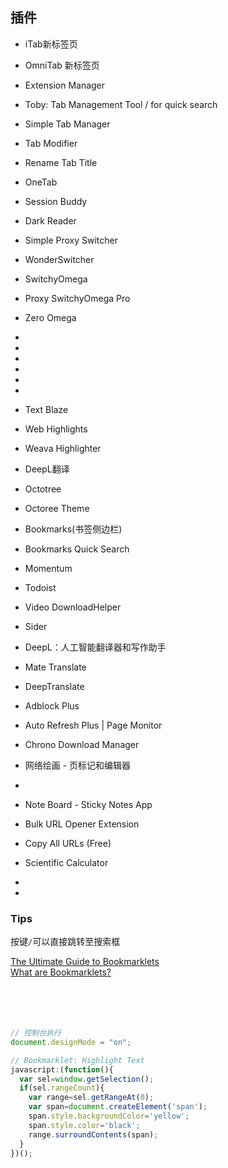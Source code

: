 ## 插件
- iTab新标签页
- OmniTab 新标签页
- Extension Manager

- Toby: Tab Management Tool
  / for quick search
- Simple Tab Manager
- Tab Modifier
- Rename Tab Title
- OneTab
- Session Buddy

- Dark Reader

- Simple Proxy Switcher
- WonderSwitcher
- SwitchyOmega
- Proxy SwitchyOmega Pro
- Zero Omega
- 
- 
- 
- 
- 
- 
- Text Blaze

- Web Highlights
- Weava Highlighter

- DeepL翻译
- Octotree
- Octoree Theme

- Bookmarks(书签侧边栏)
- Bookmarks Quick Search

- Momentum
- Todoist
- Video DownloadHelper
- Sider

- DeepL：人工智能翻译器和写作助手
- Mate Translate
- DeepTranslate

- Adblock Plus
- Auto Refresh Plus | Page Monitor
- Chrono Download Manager
- 网络绘画 - 页标记和编辑器
- 
- Note Board - Sticky Notes App

- Bulk URL Opener Extension
- Copy All URLs (Free)

- Scientific Calculator
- 
- 

### Tips
按键`/`可以直接跳转至搜索框


[The Ultimate Guide to Bookmarklets](https://www.bookmarkllama.com/blog/bookmarklets)  
[What are Bookmarklets?](https://www.freecodecamp.org/news/what-are-bookmarklets/)  
[]()  
[]()  
[]()  
[]()  
[]()  


```javascript
// 控制台执行
document.designMode = "on";

// Bookmarklet: Highlight Text
javascript:(function(){
  var sel=window.getSelection();
  if(sel.rangeCount){
    var range=sel.getRangeAt(0);
    var span=document.createElement('span');
    span.style.backgroundColor='yellow';
    span.style.color='black';
    range.surroundContents(span);
  }
})();

```